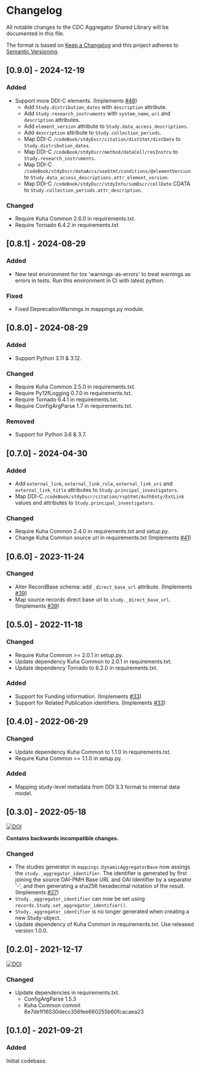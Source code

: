 # Changelog

All notable changes to the CDC Aggregator Shared Library will be documented in this file.

The format is based on [Keep a Changelog](http://keepachangelog.com/en/1.0.0/) and this project adheres to [Semantic Versioning](http://semver.org/spec/v2.0.0.html).


## [0.9.0] - 2024-12-19

### Added

- Support more DDI-C elements. (Implements
  [#48](https://github.com/cessda/cessda.cdc.aggregator.shared-library/issues/48))
  - Add `Study.distribution_dates` with `description` attribute.
  - Add `Study.research_instruments` with `system_name`, `uri` and
    `description` attributes.
  - Add `element_version` attribute to `Study.data_access_descriptions`.
  - Add `description` attribute to `Study.collection_periods`.
  - Map DDI-C `/codeBook/stdyDscr/citation/distStmt/distDate` to
    `Study.distribution_dates`.
  - Map DDI-C `/codeBook/stdyDscr/method/dataColl/resInstru` to
    `Study.research_instruments`.
  - Map DDI-C
    `/codeBook/stdyDscr/dataAccs/useStmt/conditions/@elementVersion`
    to `Study.data_access_descriptions.attr_element_version`.
  - Map DDI-C `/codeBook/stdyDscr/stdyInfo/sumDscr/collDate` CDATA to
    `Study.collection_periods.attr_description`.

### Changed

- Require Kuha Common 2.6.0 in requirements.txt.
- Require Tornado 6.4.2 in requirements.txt


## [0.8.1] - 2024-08-29

### Added

- New test environment for tox 'warnings-as-errors' to treat warnings
  as errors in tests. Run this environment in CI with latest python.

### Fixed

- Fixed DeprecationWarnings in mappings.py module.


## [0.8.0] - 2024-08-29

### Added

- Support Python 3.11 & 3.12.

### Changed

- Require Kuha Common 2.5.0 in requirements.txt.
- Require Py12fLogging 0.7.0 in requirements.txt.
- Require Tornado 6.4.1 in requirements.txt.
- Require ConfigArgParse 1.7 in requirements.txt.

### Removed

- Support for Python 3.6 & 3.7.


## [0.7.0] - 2024-04-30

### Added

- Add `external_link`, `external_link_role`, `external_link_uri` and
  `external_link_title` attributes to `Study.principal_investigators`.
- Map DDI-C `/codeBook/stdyDscr/citation/rspStmt/AuthEnty/ExtLink`
  values and attributes to `Study.principal_investigators`.

### Changed

- Require Kuha Common 2.4.0 in requirements.txt and setup.py.
- Change Kuha Common source url in requirements.txt (Implements
  [#41](https://github.com/cessda/cessda.cdc.aggregator.shared-library/issues/41))


## [0.6.0] - 2023-11-24

### Changed

- Alter RecordBase schema: add `_direct_base_url` attribute. (Implements
  [#39](https://github.com/cessda/cessda.cdc.aggregator.shared-library/issues/39))
- Map source records direct base url to `study._direct_base_url`. (Implements
  [#39](https://github.com/cessda/cessda.cdc.aggregator.shared-library/issues/39))


## [0.5.0] - 2022-11-18

### Changed

- Require Kuha Common >= 2.0.1 in setup.py.
- Update dependency Kuha Common to 2.0.1 in requirements.txt.
- Update dependency Tornado to 6.2.0 in requirements.txt.

### Added

- Support for Funding information. (Implements
  [#33](https://bitbucket.org/cessda/cessda.cdc.aggregator.shared-library/issues/33))
- Support for Related Publication identifiers. (Implements
  [#33](https://bitbucket.org/cessda/cessda.cdc.aggregator.shared-library/issues/33))


## [0.4.0] - 2022-06-29

### Changed

- Update dependency Kuha Common to 1.1.0 in requirements.txt.
- Require Kuha Common >= 1.1.0 in setup.py.

### Added

- Mapping study-level metadata from DDI 3.3 format to internal data
  model.


## [0.3.0] - 2022-05-18
[![DOI](https://zenodo.org/badge/DOI/10.5281/zenodo.6577777.svg)](https://doi.org/10.5281/zenodo.6577777)

**Contains backwards incompatible changes.**

### Changed

- The studies generator in `mappings.DynamicAggregatorBase` now assings
  the `study._aggregator_identifier`. The identifier is generated by
  first joining the source OAI-PMH Base URL and OAI Identifier by a
  separator '-', and then generating a sha256 hexadecimal notation of
  the result. (Implements [#27](https://bitbucket.org/cessda/cessda.cdc.aggregator.shared-library/issues/27))
- `Study._aggregator_identifier` can now be set using
  `records.Study.set_aggregator_identifier()`.
- `Study._aggregator_identifier` is no longer generated when creating a new
  Study-object.
- Update dependency of Kuha Common in requirements.txt. Use released
  version 1.0.0.


## [0.2.0] - 2021-12-17
[![DOI](https://zenodo.org/badge/DOI/10.5281/zenodo.5779958.svg)](https://doi.org/10.5281/zenodo.5779958)

### Changed

- Update dependencies in requirements.txt.
  - ConfigArgParse 1.5.3
  - Kuha Common commit 8e7de1f16530decc356fee660255b60fcacaea23


## [0.1.0] - 2021-09-21

### Added

Initial codebase.
